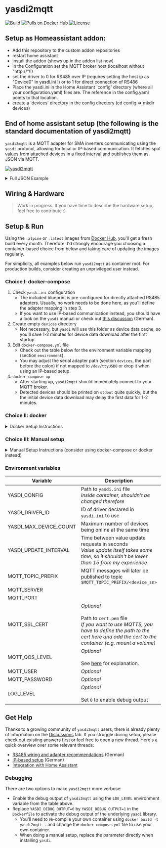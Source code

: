 # yasdi2mqtt
[![Build](https://github.com/pkwagner/yasdi2mqtt/workflows/build/badge.svg)](https://hub.docker.com/r/pkwagner/yasdi2mqtt)
[![Pulls on Docker Hub](https://img.shields.io/docker/pulls/pkwagner/yasdi2mqtt?color=blue)](https://hub.docker.com/r/pkwagner/yasdi2mqtt)
[![License](https://img.shields.io/github/license/pkwagner/yasdi2mqtt?color=blue)](https://github.com/pkwagner/yasdi2mqtt/blob/master/LICENSE)

## Setup as Homeassistant addon:
- Add this repository to the custom addon repositories
- restart home assistant
- install the addon (shows up in the addon list now)
- in the Configuration set the MQTT broker host (localhost without "http://"!!)
- set the driver to 0 for RS485 over IP (requires setting the host ip as "Device0" in yasdi.ini !) or to 1 for direct connection of RS486
- Place the yasdi.ini in the Home Assistant 'config' directory (where all your configuration.yaml) files are. The reference in the config.yaml points to that location.
- create a 'devices' directory in the config directory (cd config => mkdir devices)

## End of home assistant setup (the following is the standard documentation of yasdi2mqtt)

`yasdi2mqtt` is a MQTT adapter for SMA inverters communicating using the `yasdi` protocol, allowing for local or IP-based communication. It fetches spot values from attached devices in a fixed interval and publishes them as JSON via MQTT.

[![yasdi2mqtt](.github/assets/mock_console.gif "yasdi2mqtt")](https://hub.docker.com/r/pkwagner/yasdi2mqtt)

<details>
<summary>Full JSON Example</summary>

`yasdi2mqtt` will publish a JSON payload on the MQTT channel `$MQTT_TOPIC_PREFIX/<device_sn>` in the given update interval. Messages will be sent for each inverter individually and have the following format:
```json
{"sn":000,"time":1586608779,"values": {
   "Iac":12580,
   "Uac":239,
   "Fac":50.019998881965876,
   "Pac":3006,
   "Zac":0.17200000816956162,
   "Riso":10000,
   "dI":4,
   "Upv-Ist":416,
   "PPV":3013,
   "E-Total":45358.538154414855,
   "h-Total":47797.772832013434,
   "h-On":51654.766385075491,
   "Netz-Ein":9012,
   "Seriennummer":000,
   "E-Total DC":45694.108978657052,
   "Status":"Mpp",
   "Fehler":"-------"
}}
```
</details>

## Wiring & Hardware
> Work in progress. If you have time to describe the hardware setup, feel free to contribute :)

## Setup & Run
Using the `:alpine` or `:latest` images from [Docker Hub](https://hub.docker.com/r/pkwagner/yasdi2mqtt), you'll get a fresh build every month. Therefore, I'd strongly encourage you choosing a container-based choice from below and taking care of updating the images regularly.

For simplicity, all examples below run `yasdi2mqtt` as container root. For production builds, consider creating an unprivileged user instead.

### Choice I: docker-compose
1. Check `yasdi.ini` configuration
    * The included blueprint is pre-configured for directly attached RS485 adapters. Usually, no work needs to be done here, as you'll define the adapter mapping in step 3.
    * If you want to use IP-based communication instead, you should have a look on the `yasdi` manual or check out [this discussion](https://github.com/pkwagner/yasdi2mqtt/issues/1) (German).
2. Create empty `devices` directory
    * Not necessary, but `yasdi` will use this folder as device data cache, so you'll save 1-2 minutes for device data download after the first startup.
3. Edit `docker-compose.yml` file
    * Check out the table below for the environment variable mapping (section `environment`).
    * You may adjust the serial adapter path (section `devices`, the part before the colon) if not mapped to `/dev/ttyUSB0` or drop it when using an IP-based setup.
4. `docker-compose up`
    * After starting up, `yasdi2mqtt` should immediately connect to your MQTT broker.
    * Detected devices should be printed on `stdout` quite quickly, but the the initial device data download may delay the first data for 1-2 minutes.

### Choice II: docker
<details>
<summary>Docker Setup Instructions</summary>

1. Check `yasdi.ini` configuration
    * The included blueprint is pre-configured for directly attached RS485 adapters. Usually, no work needs to be done here, as you'll define the adapter mapping in step 3.
    * If you want to use IP-based communication instead, you should have a look on the `yasdi` manual or check out [this discussion](https://github.com/pkwagner/yasdi2mqtt/issues/1) (German).
2. Create empty `devices` directory
    * Not necessary, but `yasdi` will use this folder as device data cache, so you'll save 1-2 minutes for device data download after the first startup.
3. Start container with the command below
    * Check out the table below for the environment variable mapping (`-e` flags).
    * You may adjust the serial adapter path (`--device` flag, the part before the colon) if not mapped to `/dev/ttyUSB0` or drop it when using an IP-based setup.
    * After starting up, `yasdi2mqtt` should immediately connect to your MQTT broker.
    * Detected devices should be printed on `stdout` quite quickly, but the the initial device data download may delay the first data for 1-2 minutes.

```sh
docker run \
   --device /dev/ttyUSB0:/dev/ttyUSB0 \
   -v <project_dir>/devices:/etc/yasdi2mqtt/devices \
   -v <project_dir>/yasdi.ini:/etc/yasdi2mqtt/yasdi.ini:ro \
   -e YASDI_CONFIG="/etc/yasdi2mqtt/yasdi.ini" \
   -e YASDI_DRIVER_ID="0" \
   -e YASDI_MAX_DEVICE_COUNT="1" \
   -e YASDI_UPDATE_INTERVAL="30" \
   -e MQTT_TOPIC_PREFIX="/solar/inverter" \
   -e MQTT_SERVER="example.com" \
   -e MQTT_PORT="1883" \
   -e MQTT_USER="johndoe" \
   -e MQTT_PASSWORD="sEcReT" \
   pkwagner/yasdi2mqtt:alpine
```
</details>

### Choice III: Manual setup
<details>
<summary>Manual Setup Instructions (consider using docker-compose or docker instead)</summary>

1. Install [cJSON](https://github.com/DaveGamble/cJSON), [Paho](https://github.com/eclipse/paho.mqtt.c.git), and other project dependencies
   1. `sudo apt install git gcc make cmake openssl libssl-dev libcjson1 libcjson-dev libpaho-mqtt1.3 libpaho-mqtt-dev` (assuming an Ubuntu-based OS)
2. Clone and install [log.c](https://github.com/rxi/log.c.git)
    1. `gcc -shared -fPIC -DLOG_USE_COLOR -o liblog_c.so src/log.c`
    2. `sudo cp liblog_c.so /usr/local/lib` for system-wide installation
    3. `sudo cp src/*.h /usr/local/include` to make the headers available system-wide
3. Clone and install [YASDI](https://github.com/konstantinblaesi/yasdi.git)
    1. `mkdir projects/generic-cmake/build-gcc`
    2. `cd projects/generic-cmake/build-gcc`
    3. `cmake -D YASDI_DEBUG_OUTPUT=0 ..`
    4. `make`
    5. `sudo make install`
4. Clone and install this repository
    1. `make YASDI_PATH=<yasdi_dir>`
    2. `sudo make YASDI_PATH=<yasdi_dir> install`
5. Check `yasdi.ini` configuration
    * The included blueprint is pre-configured for directly attached RS485 adapters, but you may want to adjust the serial adapter path.
    * If you want to use IP-based communication instead, you should have a look on the `yasdi` manual or check out [this discussion](https://github.com/pkwagner/yasdi2mqtt/issues/1) (German).
6. Create empty `devices` directory
    * Not necessary, but `yasdi` will use this folder as device data cache, so you'll save 1-2 minutes for device data download after the first startup.
7. Set environment variables according to the table below
8. `./yasdi2mqtt`
    * After starting up, `yasdi2mqtt` should immediately connect to your MQTT broker.
    * Detected devices should be printed on `stdout` quite quickly, but the the initial device data download may delay the first data for 1-2 minutes.
</details>

### Environment variables
| Variable               | Description                                                                                                                                                                   | Example                |
|------------------------|-------------------------------------------------------------------------------------------------------------------------------------------------------------------------------|---------------------------|
| YASDI_CONFIG           | Path to `yasdi.ini` file <br> *Inside container, shouldn't be changed therefore*                                                                                              | /etc/yasdi2mqtt/yasdi.ini |
| YASDI_DRIVER_ID        | ID of driver declared in `yasdi.ini` to use                                                                                                                                   | 0                         |
| YASDI_MAX_DEVICE_COUNT | Maximum number of devices being online at the same time                                                                                                                       | 1                         |
| YASDI_UPDATE_INTERVAL  | Time between value update requests in seconds <br> *Value update itself takes some time, so it shouldn't be lower than 15 from my experience*                                 | 30                        |
| MQTT_TOPIC_PREFIX      | MQTT messages will later be published to topic `$MQTT_TOPIC_PREFIX/<device_sn>`                                                                                               | solar/inverter            |
| MQTT_SERVER            |                                                                                                                                                                               | example.com               |
| MQTT_PORT              |                                                                                                                                                                               | 1883                      |
| MQTT_SSL_CERT          | *Optional*<br><br>Path to `cert.pem` file<br>*If you want to use MQTTS, you have to define the path to the cert here and add the cert to the container (e.g. mount a volume)* | /etc/certs/cert.pem       |
| MQTT_QOS_LEVEL         | *Optional*<br><br>See [here](http://www.steves-internet-guide.com/understanding-mqtt-qos-levels-part-1/) for explanation.                                                     | 2                         |
| MQTT_USER              | *Optional*                                                                                                                                                                    | johndoe                   |
| MQTT_PASSWORD          | *Optional*                                                                                                                                                                    | sEcReT                    |
| LOG_LEVEL              | *Optional*<br><br>Set `0` to enable debug output                                                                                                                              | 0                         |

## Get Help
Thanks to a growing community of `yasdi2mqtt` users, there is already plenty of information on the [Discussions](https://github.com/pkwagner/yasdi2mqtt/discussions) tab. If you struggle during setup, please check out existing answers first or feel free to open a new thread. Here's a quick overview over some relevant threads:

* [RS485 wiring and adapter recommendations](https://github.com/pkwagner/yasdi2mqtt/discussions/6) (German)
* [IP-based setup](https://github.com/pkwagner/yasdi2mqtt/discussions/5) (German)
* [Integration with Home Assistant](https://github.com/pkwagner/yasdi2mqtt/discussions/18)

### Debugging
There are two options to make `yasdi2mqtt` more verbose:
* Enable the debug output of `yasdi2mqtt` using the `LOG_LEVEL` environment variable from the table above.
* Replace `YASDI_DEBUG_OUTPUT=0` by `YASDI_DEBUG_OUTPUT=1` in the `Dockerfile` to activate the debug output of the underlying `yasdi` library.
    * You'll need to re-compile your own container using `docker build -t yasdi2mqtt .` and change the `docker-compose.yml` file to use your own container.
    * When doing a manual setup, replace the parameter directly when installing `yasdi`.
